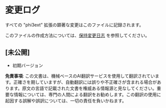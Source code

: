 # 変更ログ

すべての "phi3ext" 拡張の顕著な変更はこのファイルに記録されます。

このファイルの作成方法については、[保持変更日志](http://keepachangelog.com/) を参照してください。

## [未公開]

- 初期バージョン

**免責事項**:
この文書は、機械ベースのAI翻訳サービスを使用して翻訳されています。正確さを期していますが、自動翻訳には誤りや不正確さが含まれる場合があります。原文の言語で記載された文書を権威ある情報源と見なしてください。重要な情報については、専門の人間による翻訳をお勧めします。この翻訳の使用に起因する誤解や誤訳については、一切の責任を負いかねます。